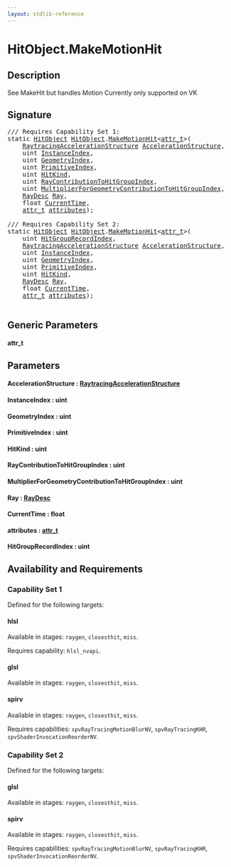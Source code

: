 ```yaml
---
layout: stdlib-reference
---
```


# HitObject\.MakeMotionHit

## Description

See MakeHit but handles Motion
Currently only supported on VK




## Signature 

<pre>
/// Requires Capability Set 1:
<span class='code_keyword'>static</span> <a href="../index.html" class="code_type">HitObject</a> <a href="../index.html" class="code_type">HitObject</a>.<a href=".html">MakeMotionHit</a>&lt;<a href=".html#typeparam-attr_t" class="code_type">attr_t</a>&gt;(
    <a href="../../raytracingaccelerationstructure-0am/index.html" class="code_type">RaytracingAccelerationStructure</a> <a href=".html#decl-AccelerationStructure" class="code_param">AccelerationStructure</a>,
    <span class="code_keyword">uint</span> <a href=".html#decl-InstanceIndex" class="code_param">InstanceIndex</a>,
    <span class="code_keyword">uint</span> <a href=".html#decl-GeometryIndex" class="code_param">GeometryIndex</a>,
    <span class="code_keyword">uint</span> <a href=".html#decl-PrimitiveIndex" class="code_param">PrimitiveIndex</a>,
    <span class="code_keyword">uint</span> <a href=".html#decl-HitKind" class="code_param">HitKind</a>,
    <span class="code_keyword">uint</span> <a href=".html#decl-RayContributionToHitGroupIndex" class="code_param">RayContributionToHitGroupIndex</a>,
    <span class="code_keyword">uint</span> <a href=".html#decl-MultiplierForGeometryContributionToHitGroupIndex" class="code_param">MultiplierForGeometryContributionToHitGroupIndex</a>,
    <a href="../../raydesc-03/index.html" class="code_type">RayDesc</a> <a href=".html#decl-Ray" class="code_param">Ray</a>,
    <span class="code_keyword">float</span> <a href=".html#decl-CurrentTime" class="code_param">CurrentTime</a>,
    <a href=".html#typeparam-attr_t" class="code_type">attr_t</a> <a href=".html#decl-attributes" class="code_param">attributes</a>);

/// Requires Capability Set 2:
<span class='code_keyword'>static</span> <a href="../index.html" class="code_type">HitObject</a> <a href="../index.html" class="code_type">HitObject</a>.<a href=".html">MakeMotionHit</a>&lt;<a href=".html#typeparam-attr_t" class="code_type">attr_t</a>&gt;(
    <span class="code_keyword">uint</span> <a href=".html#decl-HitGroupRecordIndex" class="code_param">HitGroupRecordIndex</a>,
    <a href="../../raytracingaccelerationstructure-0am/index.html" class="code_type">RaytracingAccelerationStructure</a> <a href=".html#decl-AccelerationStructure" class="code_param">AccelerationStructure</a>,
    <span class="code_keyword">uint</span> <a href=".html#decl-InstanceIndex" class="code_param">InstanceIndex</a>,
    <span class="code_keyword">uint</span> <a href=".html#decl-GeometryIndex" class="code_param">GeometryIndex</a>,
    <span class="code_keyword">uint</span> <a href=".html#decl-PrimitiveIndex" class="code_param">PrimitiveIndex</a>,
    <span class="code_keyword">uint</span> <a href=".html#decl-HitKind" class="code_param">HitKind</a>,
    <a href="../../raydesc-03/index.html" class="code_type">RayDesc</a> <a href=".html#decl-Ray" class="code_param">Ray</a>,
    <span class="code_keyword">float</span> <a href=".html#decl-CurrentTime" class="code_param">CurrentTime</a>,
    <a href=".html#typeparam-attr_t" class="code_type">attr_t</a> <a href=".html#decl-attributes" class="code_param">attributes</a>);

</pre>

## Generic Parameters

####  <a id="typeparam-attr_t"></a>attr\_t

## Parameters

####  <a id="decl-AccelerationStructure"></a>AccelerationStructure  : [RaytracingAccelerationStructure](../../raytracingaccelerationstructure-0am/index.html)
####  <a id="decl-InstanceIndex"></a>InstanceIndex  : uint
####  <a id="decl-GeometryIndex"></a>GeometryIndex  : uint
####  <a id="decl-PrimitiveIndex"></a>PrimitiveIndex  : uint
####  <a id="decl-HitKind"></a>HitKind  : uint
####  <a id="decl-RayContributionToHitGroupIndex"></a>RayContributionToHitGroupIndex  : uint
####  <a id="decl-MultiplierForGeometryContributionToHitGroupIndex"></a>MultiplierForGeometryContributionToHitGroupIndex  : uint
####  <a id="decl-Ray"></a>Ray  : [RayDesc](../../raydesc-03/index.html)
####  <a id="decl-CurrentTime"></a>CurrentTime  : float
####  <a id="decl-attributes"></a>attributes  : [attr\_t](.html#typeparam-attr_t)
####  <a id="decl-HitGroupRecordIndex"></a>HitGroupRecordIndex  : uint

## Availability and Requirements

### Capability Set 1

Defined for the following targets:

#### hlsl
Available in stages: `raygen`, `closesthit`, `miss`.

Requires capability: `hlsl_nvapi`.
#### glsl
Available in stages: `raygen`, `closesthit`, `miss`.

#### spirv
Available in stages: `raygen`, `closesthit`, `miss`.

Requires capabilities: `spvRayTracingMotionBlurNV`, `spvRayTracingKHR`, `spvShaderInvocationReorderNV`.

### Capability Set 2

Defined for the following targets:

#### glsl
Available in stages: `raygen`, `closesthit`, `miss`.

#### spirv
Available in stages: `raygen`, `closesthit`, `miss`.

Requires capabilities: `spvRayTracingMotionBlurNV`, `spvRayTracingKHR`, `spvShaderInvocationReorderNV`.


